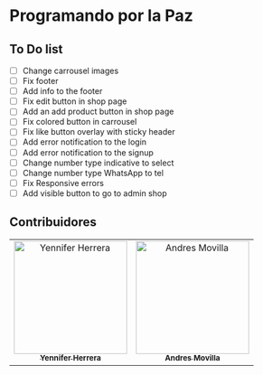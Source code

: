 # Programando por la Paz

## To Do list

- [ ] Change carrousel images
- [ ] Fix footer
- [ ] Add info to the footer
- [ ] Fix edit button in shop page
- [ ] Add an add product button in shop page
- [ ] Fix colored button in carrousel
- [ ] Fix like button overlay with sticky header
- [ ] Add error notification to the login
- [ ] Add error notification to the signup
- [ ] Change number type indicative to select
- [ ] Change number type WhatsApp to tel
- [ ] Fix Responsive errors
- [ ] Add visible button to go to admin shop

## Contribuidores

<table>
  <tr>
    <td align="center">
      <a href="https://github.com/Yenniferh">
        <img src="https://avatars0.githubusercontent.com/u/19285706?s=460&v=4" width="200" alt="Yennifer Herrera"/>
        <br />
        <sub>
          <b>Yennifer Herrera</b>
        </sub>
      </a>
    </td>
    <td align="center">
      <a href="https://github.com/andremov">
        <img src="https://avatars3.githubusercontent.com/u/842843?s=460&v=4" width="200" alt="Andres Movilla"/>
        <br />
        <sub>
          <b>Andres Movilla</b>
        </sub>
      </a>
    </td>
   </tr>
 </table>
